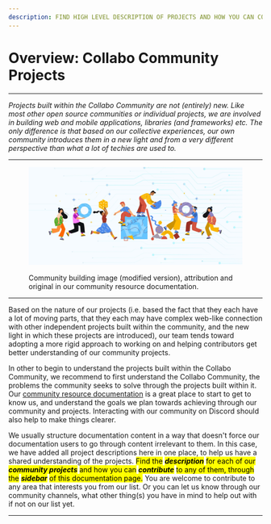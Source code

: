 ```yaml
---
description: FIND HIGH LEVEL DESCRIPTION OF PROJECTS AND HOW YOU CAN CONTRIBUTE!
---
```


# Overview: Collabo Community Projects

***

_Projects built within the Collabo Community are not (entirely) new. Like most other open source communities or individual projects, we are involved in building web and mobile applications, libraries (and frameworks) etc. The only difference is that based on our collective experiences, our own community introduces them in a new light and from a very different perspective than what a lot of techies are used to._

***

<figure><img src=".gitbook/assets/Twitter-Banner-1b-cropped.jpg" alt=""><figcaption><p>Community building image (modified version), attribution and original in our community resource documentation.</p></figcaption></figure>

***

Based on the nature of our projects (i.e. based the fact that they each have a lot of moving parts, that they each may have complex web-like connection with other independent projects built within the community, and the new light in which these projects are introduced), our team tends toward adopting a more rigid approach to working on and helping contributors get better understanding of our community projects.

In other to begin to understand the projects built within the Collabo Community, we recommend to first understand the Collabo Community, the problems the community seeks to solve through the projects built within it. Our [community resource documentation](https://resources.collabocommunity.com/) is a great place to start to get to know us, and understand the goals we plan towards achieving through our community and projects. Interacting with our community on Discord should also help to make things clearer.

We usually structure documentation content in a way that doesn't force our documentation users to go through content irrelevant to them. In this case, we have added all project descriptions here in one place, to help us have a shared understanding of the projects. <mark style="background-color:yellow;">Find the</mark> <mark style="background-color:yellow;"></mark>_<mark style="background-color:yellow;">**description**</mark>_ <mark style="background-color:yellow;"></mark><mark style="background-color:yellow;">for each of our</mark> <mark style="background-color:yellow;"></mark>_<mark style="background-color:yellow;">**community projects**</mark>_ <mark style="background-color:yellow;"></mark><mark style="background-color:yellow;">and how you can</mark> <mark style="background-color:yellow;"></mark>_<mark style="background-color:yellow;">**contribute**</mark>_ <mark style="background-color:yellow;"></mark><mark style="background-color:yellow;">to any of them, through the</mark> <mark style="background-color:yellow;"></mark>_<mark style="background-color:yellow;">**sidebar**</mark>_ <mark style="background-color:yellow;"></mark><mark style="background-color:yellow;">of this documentation page.</mark> You are welcome to contribute to any area that interests you from our list. Or you can let us know through our community channels, what other thing(s) you have in mind to help out with if not on our list yet.

***
